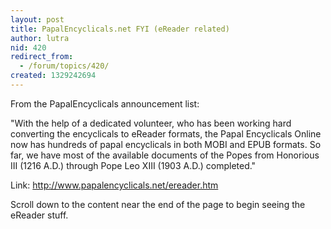 ```yaml
---
layout: post
title: PapalEncyclicals.net FYI (eReader related)
author: lutra
nid: 420
redirect_from:
  - /forum/topics/420/
created: 1329242694
---
```

From the PapalEncyclicals announcement list:

"With the help of a dedicated volunteer, who has been working hard
converting the encyclicals to eReader formats, the Papal Encyclicals
Online now has hundreds of papal encyclicals in both MOBI and EPUB
formats. So far, we have most of the available documents of the Popes
from Honorious III (1216 A.D.) through Pope Leo XIII (1903 A.D.)
completed."

Link: <a title="PapalEncyclicals.net eReader Content" href="http://www.papalencyclicals.net/ereader.htm" target="_blank">http://www.papalencyclicals.net/ereader.htm</a>

Scroll down to the content near the end of the page to begin seeing the eReader stuff.
